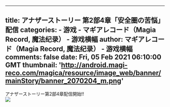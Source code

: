 
---
title: アナザーストーリー 第2部4章「安全圏の苦悩」配信
categories: 
    - 游戏
    - マギアレコード（Magia Record, 魔法纪录） - 游戏横幅
author: マギアレコード（Magia Record, 魔法纪录） - 游戏横幅
comments: false
date: Fri, 05 Feb 2021 06:10:00 GMT
thumbnail: 'http://android.magi-reco.com/magica/resource/image_web/banner/mainStory/banner_2070204_m.png'
---

<div>   
アナザーストーリー第2部4章配信開始!!<br><img src="http://android.magi-reco.com/magica/resource/image_web/banner/mainStory/banner_2070204_m.png" referrerpolicy="no-referrer">  
</div>
            